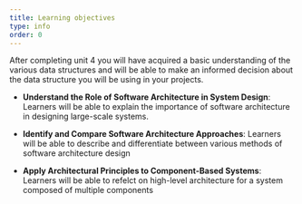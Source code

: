 ```yaml
---
title: Learning objectives
type: info
order: 0
---
```

After completing unit 4 you will have acquired a basic understanding of the various data structures and will be able to make an informed decision about the data structure you will be using in your projects.

- **Understand the Role of Software Architecture in System Design**: Learners will be able to explain the importance of software architecture in designing large-scale systems.

- **Identify and Compare Software Architecture Approaches**: Learners will be able to describe and differentiate between various methods of software architecture design

- **Apply Architectural Principles to Component-Based Systems**: Learners will be able to refelct on high-level architecture for a system composed of multiple components
